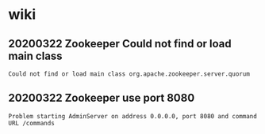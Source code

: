 # wiki

## 20200322 Zookeeper Could not find or load main class
    Could not find or load main class org.apache.zookeeper.server.quorum
## 20200322 Zookeeper use port 8080
    Problem starting AdminServer on address 0.0.0.0, port 8080 and command URL /commands